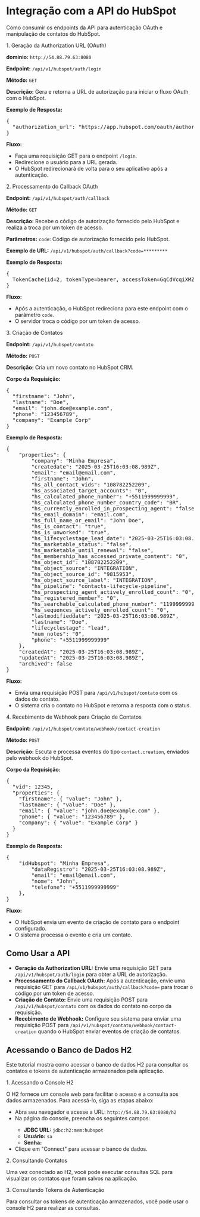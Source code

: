 <body>
    <h1>Integração com a API do HubSpot</h1>
    <p>Como consumir os endpoints da API para autenticação OAuth e manipulação de contatos do HubSpot.</p>
    <div class="endpoint">
        <div class="endpoint-header">1. Geração da Authorization URL (OAuth)</div>
        <p><strong>dominio:</strong> <code>http://54.88.79.63:8080</code></p>
        <p><strong>Endpoint:</strong> <code>/api/v1/hubspot/auth/login</code></p>
        <p><strong>Método:</strong> <code>GET</code></p>
        <p><strong>Descrição:</strong> Gera e retorna a URL de autorização para iniciar o fluxo OAuth com o HubSpot.</p>
        <p><strong>Exemplo de Resposta:</strong></p>
        <pre>{
  "authorization_url": "https://app.hubspot.com/oauth/authorize?client_id=*****************&redirect_uri=https://ukvrh0c2re.execute-api.us-east-1.amazonaws.com/prod/api/v1/hubspot/auth/callback&scope=oauth&optional_scope=crm.objects.contacts.read%20crm.objects.contacts.write"
}</pre>
        <p><strong>Fluxo:</strong></p>
        <ul>
            <li>Faça uma requisição GET para o endpoint <code>/login</code>.</li>
            <li>Redirecione o usuário para a URL gerada.</li>
            <li>O HubSpot redirecionará de volta para o seu aplicativo após a autenticação.</li>
        </ul>
    </div>
    <div class="endpoint">
        <div class="endpoint-header">2. Processamento do Callback OAuth</div>
        <p><strong>Endpoint:</strong> <code>/api/v1/hubspot/auth/callback</code></p>
        <p><strong>Método:</strong> <code>GET</code></p>
        <p><strong>Descrição:</strong> Recebe o código de autorização fornecido pelo HubSpot e realiza a troca por um token de acesso.</p>
        <p><strong>Parâmetros:</strong> <code>code</code>: Código de autorização fornecido pelo HubSpot.</p>
        <p><strong>Exemplo de URL:</strong> <code>/api/v1/hubspot/auth/callback?code=*********<authorization_code></code></p>
        <p><strong>Exemplo de Resposta:</strong></p>
        <pre>{
  TokenCache(id=2, tokenType=bearer, accessToken=GqCdVcqiXMZjFSSAM/qdLcUCjPF0y6CDKLYA5OnXItrp7fZvwn2keDjliDZjnvndWMwq3oTcWTm/WxXlOY2yqsZMXnko4Mxky4BPNbo63SL6Rbz6kxEsfHT9hOZkP8eF+cBZ0rtbcbTsUx5aXEvbzN0ZEPLw4a5HbDRmQoxt2DfY8HiNC0oFvOfBwpNcVXR26qi2qM8LoYM/6PUDoLDVgSTfkC6PPmfh7HCXtdyRFgAs5rGBnENWwWKlGNpQIjRI, refreshToken=na1-2358-69f6-4842-9420-19b359e153c2, expiresIn=1800, expirationTime=2025-03-26T00:33:31.301412732)
}</pre>
        <p><strong>Fluxo:</strong></p>
        <ul>
            <li>Após a autenticação, o HubSpot redireciona para este endpoint com o parâmetro <code>code</code>.</li>
            <li>O servidor troca o código por um token de acesso.</li>
        </ul>
    </div>
    <div class="endpoint">
        <div class="endpoint-header">3. Criação de Contatos</div>
        <p><strong>Endpoint:</strong> <code>/api/v1/hubspot/contato</code></p>
        <p><strong>Método:</strong> <code>POST</code></p>
        <p><strong>Descrição:</strong> Cria um novo contato no HubSpot CRM.</p>
        <p><strong>Corpo da Requisição:</strong></p>
        <pre>{
  "firstname": "John",
  "lastname": "Doe",
  "email": "john.doe@example.com",
  "phone": "123456789",
  "company": "Example Corp"
}</pre>
        <p><strong>Exemplo de Resposta:</strong></p>
        <pre>{
	"properties": {
		"company": "Minha Empresa",
		"createdate": "2025-03-25T16:03:08.989Z",
		"email": "email@email.com",
		"firstname": "John",
		"hs_all_contact_vids": "108782252209",
		"hs_associated_target_accounts": "0",
		"hs_calculated_phone_number": "+5511999999999",
		"hs_calculated_phone_number_country_code": "BR",
		"hs_currently_enrolled_in_prospecting_agent": "false",
		"hs_email_domain": "email.com",
		"hs_full_name_or_email": "John Doe",
		"hs_is_contact": "true",
		"hs_is_unworked": "true",
		"hs_lifecyclestage_lead_date": "2025-03-25T16:03:08.989Z",
		"hs_marketable_status": "false",
		"hs_marketable_until_renewal": "false",
		"hs_membership_has_accessed_private_content": "0",
		"hs_object_id": "108782252209",
		"hs_object_source": "INTEGRATION",
		"hs_object_source_id": "9815953",
		"hs_object_source_label": "INTEGRATION",
		"hs_pipeline": "contacts-lifecycle-pipeline",
		"hs_prospecting_agent_actively_enrolled_count": "0",
		"hs_registered_member": "0",
		"hs_searchable_calculated_phone_number": "11999999999",
		"hs_sequences_actively_enrolled_count": "0",
		"lastmodifieddate": "2025-03-25T16:03:08.989Z",
		"lastname": "Doe",
		"lifecyclestage": "lead",
		"num_notes": "0",
		"phone": "+5511999999999"
	},
	"createdAt": "2025-03-25T16:03:08.989Z",
	"updatedAt": "2025-03-25T16:03:08.989Z",
	"archived": false
}</pre>
        <p><strong>Fluxo:</strong></p>
        <ul>
            <li>Envia uma requisição POST para <code>/api/v1/hubspot/contato</code> com os dados do contato.</li>
            <li>O sistema cria o contato no HubSpot e retorna a resposta com o status.</li>
        </ul>
    </div>
    <div class="endpoint">
        <div class="endpoint-header">4. Recebimento de Webhook para Criação de Contatos</div>
        <p><strong>Endpoint:</strong> <code>/api/v1/hubspot/contato/webhook/contact-creation</code></p>
        <p><strong>Método:</strong> <code>POST</code></p>
        <p><strong>Descrição:</strong> Escuta e processa eventos do tipo <code>contact.creation</code>, enviados pelo webhook do HubSpot.</p>
        <p><strong>Corpo da Requisição:</strong></p>
        <pre>{
  "vid": 12345,
  "properties": {
    "firstname": { "value": "John" },
    "lastname": { "value": "Doe" },
    "email": { "value": "john.doe@example.com" },
    "phone": { "value": "123456789" },
    "company": { "value": "Example Corp" }
  }
}</pre>
        <p><strong>Exemplo de Resposta:</strong></p>
        <pre>{
    "idHubspot": "Minha Empresa",
		"dataRegistro": "2025-03-25T16:03:08.989Z",
		"email": "email@email.com",
		"nome": "John",
		"telefone": "+5511999999999"
	},
}</pre>
        <p><strong>Fluxo:</strong></p>
        <ul>
            <li>O HubSpot envia um evento de criação de contato para o endpoint configurado.</li>
            <li>O sistema processa o evento e cria um contato.</li>
        </ul>
    </div>
    <h2>Como Usar a API</h2>
    <ul>
        <li><strong>Geração da Authorization URL:</strong> Envie uma requisição GET para <code>/api/v1/hubspot/auth/login</code> para obter a URL de autorização.</li>
        <li><strong>Processamento do Callback OAuth:</strong> Após a autenticação, envie uma requisição GET para <code>/api/v1/hubspot/auth/callback?code=<authorization_code></code> para trocar o código por um token de acesso.</li>
        <li><strong>Criação de Contato:</strong> Envie uma requisição POST para <code>/api/v1/hubspot/contato</code> com os dados do contato no corpo da requisição.</li>
        <li><strong>Recebimento de Webhook:</strong> Configure seu sistema para enviar uma requisição POST para <code>/api/v1/hubspot/contato/webhook/contact-creation</code> quando o HubSpot enviar eventos de criação de contatos.</li>
    </ul>
    <h2>Acessando o Banco de Dados H2</h2>
    <p>Este tutorial mostra como acessar o banco de dados H2 para consultar os contatos e tokens de autenticação armazenados pela aplicação.</p>
    <div class="tutorial-step">
        <div class="tutorial-header">1. Acessando o Console H2</div>
        <p>O H2 fornece um console web para facilitar o acesso e a consulta aos dados armazenados. Para acessá-lo, siga as etapas abaixo:</p>
        <ul>
            <li>Abra seu navegador e acesse a URL: <code>http://54.88.79.63:8080/h2</code></li>
            <li>Na página do console, preencha os seguintes campos:</li>
            <ul>
                <li><strong>JDBC URL:</strong> <code>jdbc:h2:mem:hubspot</code></li>
                <li><strong>Usuário:</strong> <code>sa</code></li>
                <li><strong>Senha:</strong> <code></code></li>
            </ul>
            <li>Clique em "Connect" para acessar o banco de dados.</li>
        </ul>
    </div>
    <div class="tutorial-step">
        <div class="tutorial-header">2. Consultando Contatos</div>
        <p>Uma vez conectado ao H2, você pode executar consultas SQL para visualizar os contatos que foram salvos na aplicação.</p>
    </div>
    <div class="tutorial-step">
        <div class="tutorial-header">3. Consultando Tokens de Autenticação</div>
        <p>Para consultar os tokens de autenticação armazenados, você pode usar o console H2 para realizar as consultas.</p>
    </div>
</body>
</html>

